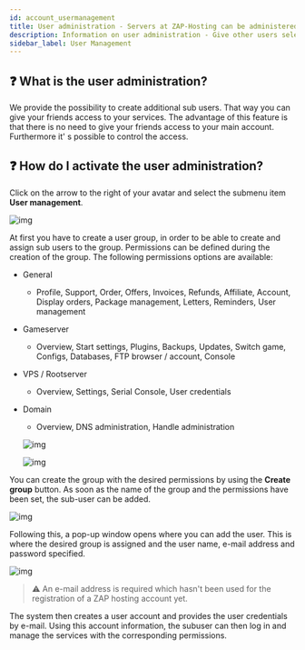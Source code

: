```yaml
---
id: account_usermanagement
title: User administration - Servers at ZAP-Hosting can be administered by several users
description: Information on user administration - Give other users selected access to the administration of your server - ZAP-Hosting.com Documentation
sidebar_label: User Management
---
```


## ❓ What is the user administration?

We provide the possibility to create additional sub users. That way you can give your friends access to your services. The advantage of this feature is that there is no need to give your friends access to your main account. Furthermore it' s possible to control the access. 

## ❓  How do I activate the user administration?

Click on the arrow to the right of your avatar and select the submenu item **User management**.

![img](https://screensaver01.zap-hosting.com/index.php/s/8Cb9MpsDKyygeFz/preview)

At first you have to create a user group, in order to be able to create and assign sub users to the group. Permissions can be defined during the creation of the group. The following permissions options are available:

- General

  - Profile, Support, Order, Offers, Invoices, Refunds, Affiliate, Account, Display orders, Package management, Letters, Reminders, User management

- Gameserver

  - Overview, Start settings, Plugins, Backups, Updates, Switch game, Configs, Databases, FTP browser / account, Console

- VPS / Rootserver

  - Overview, Settings, Serial Console, User credentials

- Domain

  - Overview, DNS administration, Handle administration

  

  ![img](https://screensaver01.zap-hosting.com/index.php/s/BX2Z2XF6YGc4B7R/preview)

  ![img](https://screensaver01.zap-hosting.com/index.php/s/CYyqJwRQLK4ftfq/preview)

  

 You can create the group with the desired permissions by using the **Create group** button. As soon as the name of the group and the permissions have been set, the sub-user can be added.
  

  ![img](https://screensaver01.zap-hosting.com/index.php/s/bKeC7cg86KxLDma/preview)
  

Following this, a pop-up window opens where you can add the user. This is where the desired group is assigned and the user name, e-mail address and password specified.

  ![img](https://screensaver01.zap-hosting.com/index.php/s/nEWqKRbYLJTsr8r/preview)

  

> ⚠️ An e-mail address is required which hasn't been used for the registration of a ZAP hosting account yet.


The system then creates a user account and provides the user credentials by e-mail. Using this account information, the subuser can then log in and manage the services with the corresponding permissions. 
